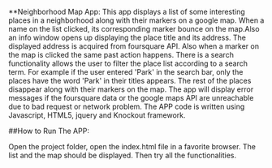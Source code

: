 
**Neighborhood Map App:
This app displays a list of some interesting places in a neighborhood along with their markers on a google map. When a name on the list clicked, its corresponding marker bounce on the map.Also an info window opens up displaying the place title and its address. The displayed address is acquired from foursquare API. Also when a marker on the map is clicked the same past
action happens. There is a search functionality allows the user to filter the place list according to a search term. For example if the user entered 'Park' in the search bar, only the 
places have the word 'Park' in their titles appears. The rest of the places disappear along with their markers on the map. The app will display error messages if the foursquare data 
or the google maps API are unreachable due to bad request or network problem.
The APP code is written using Javascript, HTML5, jquery and Knockout framework.  

##How to Run The APP:

Open the project folder, open the index.html file in a favorite browser. The list and the map should be displayed. Then try all the functionalities.

 





